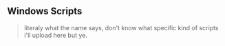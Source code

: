 ## Windows Scripts
> literaly what the name says, don't know what specific kind of scripts i'll upload here but ye.